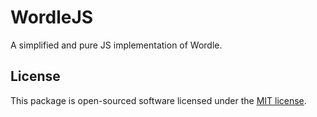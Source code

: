 # WordleJS

A simplified and pure JS implementation of Wordle.

## License

This package is open-sourced software licensed under the [MIT license](https://opensource.org/licenses/MIT).
